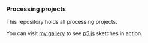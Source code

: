 ### Processing projects ###

This repository holds all processing projects.

You can visit [my gallery] to see [p5.js] sketches in action.

[my gallery]: https://seblm.github.io/processing
[p5.js]: https://p5js.org
